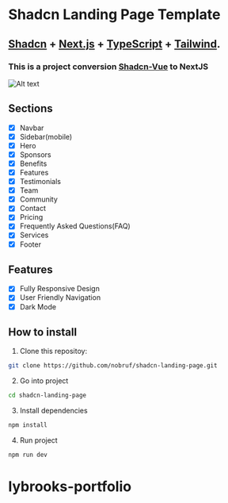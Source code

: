 # Shadcn Landing Page Template

## <a href="https://ui.shadcn.com/" target="_blank">Shadcn</a> + <a href="https://nextjs.org/" target="_blank">Next.js</a> + <a href="https://www.typescriptlang.org/" target="_blank">TypeScript</a> + <a href="https://tailwindcss.com/" target="_blank">Tailwind</a>.

### This is a project conversion <a href="https://github.com/leoMirandaa/shadcn-vue-landing-page" target="_blank">Shadcn-Vue</a> to NextJS

![Alt text](./public/demo-img.jpg)

## Sections

- [x] Navbar
- [x] Sidebar(mobile)
- [x] Hero
- [x] Sponsors
- [x] Benefits
- [x] Features
- [x] Testimonials
- [x] Team
- [x] Community
- [x] Contact
- [x] Pricing
- [x] Frequently Asked Questions(FAQ)
- [x] Services
- [x] Footer

## Features

- [x] Fully Responsive Design
- [x] User Friendly Navigation
- [x] Dark Mode

## How to install

1. Clone this repositoy:

```bash
git clone https://github.com/nobruf/shadcn-landing-page.git
```

2. Go into project

```bash
cd shadcn-landing-page
```

3. Install dependencies

```bash
npm install
```

4. Run project

```bash
npm run dev
```
# lybrooks-portfolio
